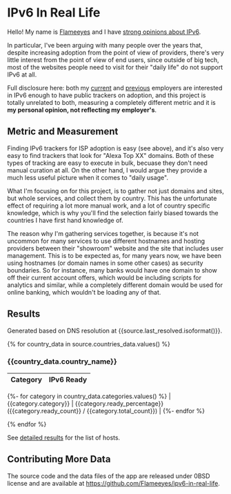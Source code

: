 <!--
SPDX-FileCopyrightText: 2021 Diego Elio Pettenò

SPDX-License-Identifier: 0BSD
-->

# IPv6 In Real Life

Hello! My name is [Flameeyes](https://www.flameeyes.com/) and I have [strong opinions about IPv6](https://flameeyes.blog/tag/ipv6/).

In particular, I've been arguing with many people over the years that, despite increasing adoption from the point of view of providers, there's very little interest from the point of view of end users, since outside of big tech, most of the websites people need to visit for their "daily life" do not support IPv6 at all.

Full disclosure here: both my [current](https://www.facebook.com/ipv6/) and [previous](https://www.google.com/ipv6/) employers are interested in IPv6 enough to have public trackers on adoption, and this project is totally unrelated to both, measuring a completely different metric and it is **my personal opinion, not reflecting my employer's**.

## Metric and Measurement

Finding IPv6 trackers for ISP adoption is easy (see above), and it's also very easy to find trackers that look for "Alexa Top XX" domains.
Both of these types of tracking are easy to execute in bulk, becuase they don't need manual curation at all. On the other hand, I would argue they provide a much less useful picture when it comes to "daily usage".

What I'm focusing on for this project, is to gather not just domains and sites, but whole services, and collect them by country.
This has the unfortunate effect of requiring a lot more manual work, and a lot of country specific knowledge, which is why you'll find the selection fairly biased towards the countries I have first hand knowledge of.

The reason why I'm gathering services together, is because it's not uncommon for many services to use different hostnames and hosting providers between their "showroom" website and the site that includes user management.
This is to be expected as, for many years now, we have been using hostnames (or domain names in some other cases) as security boundaries.
So for instance, many banks would have one domain to show off their current account offers, which would be including scripts for analytics and similar, while a completely different domain would be used for online banking, which wouldn't be loading any of that.

## Results

Generated based on DNS resolution at {{source.last_resolved.isoformat()}}.

{% for country_data in source.countries_data.values() %}
### {{country_data.country_name}}

| Category | IPv6 Ready |
| --- | --- |
{%- for category in country_data.categories.values() %}
| {{category.category}} | {{category.ready_percentage}} ({{category.ready_count}} / {{category.total_count}}) |
{%- endfor %}

{% endfor %}

See [detailed results](details) for the list of hosts.

## Contributing More Data

The source code and the data files of the app are released under 0BSD license and are available at https://github.com/Flameeyes/ipv6-in-real-life.
